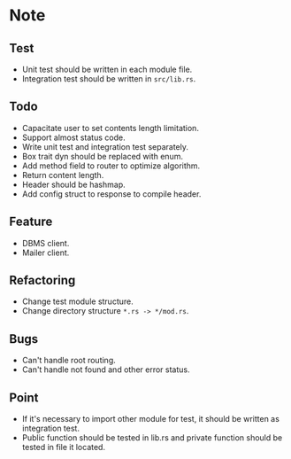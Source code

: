# Note
## Test
- Unit test should be written in each module file.
- Integration test should be written in `src/lib.rs`.
## Todo
- Capacitate user to set contents length limitation.
- Support almost status code.
- Write unit test and integration test separately.
- Box trait dyn should be replaced with enum.
- Add method field to router to optimize algorithm.
- Return content length.
- Header should be hashmap.
- Add config struct to response to compile header.
## Feature
- DBMS client.
- Mailer client.
## Refactoring
- Change test module structure.
- Change directory structure `*.rs -> */mod.rs`.
## Bugs
- Can't handle root routing.
- Can't handle not found and other error status.
## Point
- If it's necessary to import other module for test, it should be written as integration test.
- Public function should be tested in lib.rs and private function should be tested in file it located.
